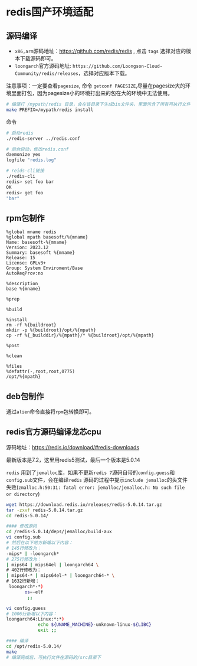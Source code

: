 # redis国产环境适配

## 源码编译

* `x86,arm`源码地址：https://github.com/redis/redis , 点击 `tags` 选择对应的版本下载源码即可。
* `loongarch`官方源码地址: `https://github.com/Loongson-Cloud-Community/redis/releases`，选择对应版本下载。

注意事项：一定要查看`pagesize`, 命令 `getconf PAGESIZE`,尽量在pagesize大的环境里面打包，因为pagesize小的环境打出来的包在大的环境中无法使用。

```bash
# 编译打 /mypath/redis 目录，会在该目录下生成bin文件夹，里面包含了所有可执行文件
make PREFIX=/mypath/redis install
```

命令

```bash
# 启动redis
./redis-server ../redis.conf

# 后台启动，修改redis.conf
daemonize yes
logfile "redis.log"

# reids-cli链接
./redis-cli
redis> set foo bar
OK
redis> get foo
"bar"
```

## rpm包制作

```text
%global mname redis
%global mpath basesoft/%{mname}
Name: basesoft-%{mname}
Version: 2023.12
Summary: basesoft %{mname}
Release: 15
License: GPLv3+
Group: System Enviroment/Base
AutoReqProv:no

%description
base %{mname}

%prep

%build

%install
rm -rf %{buildroot}
mkdir -p %{buildroot}/opt/%{mpath}
cp -rf %{_builddir}/%{mpath}/* %{buildroot}/opt/%{mpath}

%post

%clean

%files
%defattr(-,root,root,0775)
/opt/%{mpath}
```

## deb包制作

通过`alien`命令直接将`rpm`包转换即可。

## redis官方源码编译龙芯cpu

源码地址：https://redis.io/download/#redis-downloads 

最新版本是7.2，这里用redis5测试，最后一个版本是5.0.14

`redis` 用到了`jemalloc`库，如果不更新`redis 7`源码自带的`config.guess`和`config.sub`文件，会在编译`redis` 源码的过程中提示`include jemalloc`的头文件失败(`zmalloc.h:50:31: fatal error: jemalloc/jemalloc.h: No such file or directory`)

```bash
wget https://download.redis.io/releases/redis-5.0.14.tar.gz
tar -zxvf redis-5.0.14.tar.gz 
cd redis-5.0.14/

#### 修改源码
cd /redis-5.0.14/deps/jemalloc/build-aux
vi config.sub
# 然后在以下地方新增以下内容：
# 145行修改为：
-mips* | -loongarch* 
# 275行修改为：
| mips64 | mips64el | loongarch64 \
# 402行修改为：
| mips64-* | mips64el-* | loongarch64-* \
# 1632行新增：
 loongarch*-*)
       os=-elf
        ;;

vi config.guess
# 1006行新增以下内容：
loongarch64:Linux:*:*)
            echo ${UNAME_MACHINE}-unknown-linux-${LIBC}
            exit ;;

#### 编译
cd /opt/redis-5.0.14/
make
# 编译完成后，可执行文件在源码的/src目录下
```
